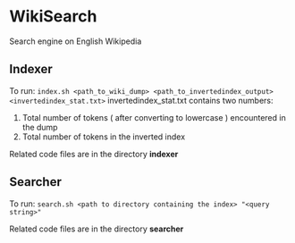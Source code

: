 # WikiSearch
Search engine on English Wikipedia

## Indexer
To run:
`index.sh <path_to_wiki_dump> <path_to_invertedindex_output> <invertedindex_stat.txt>`
invertedindex_stat.txt contains two numbers:
1. Total number of tokens (​ after converting to lowercase​ ) encountered in the dump
2. Total number of tokens in the inverted index

Related code files are in the directory **indexer**

## Searcher
To run:
`search.sh <path to directory containing the index> "<query string>"`

Related code files are in the directory **searcher**